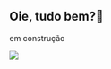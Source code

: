 ## Oie, tudo bem?👋

em construção 

<div> 
  <a href="https://www.linkedin.com/in/bellesbrt/" target="_blank"><img src="https://img.shields.io/badge/-LinkedIn-%230077B5?style=for-the-badge&logo=linkedin&logoColor=white" target="_blank"></a> 
</div>
